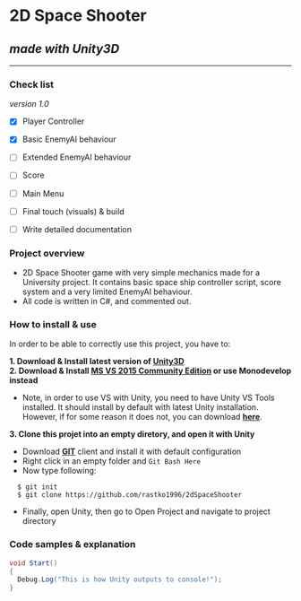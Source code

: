 # 2D Space Shooter

## *made with Unity3D*

---

### Check list

*version 1.0*

- [x] Player Controller
- [x] Basic EnemyAI behaviour
- [ ] Extended EnemyAI behaviour
- [ ] Score
- [ ] Main Menu
- [ ] Final touch (visuals) & build 
- [ ] Write detailed documentation


### Project overview

- 2D Space Shooter game with very simple mechanics made for a University project. It contains basic space ship controller script, score system and a very limited EnemyAI behaviour.  
- All code is written in C#, and commented out.

### How to install & use

In order to be able to correctly use this project, you have to: 

**1. Download & Install latest version of [Unity3D](https://unity3d.com/)**  
**2. Download & Install [MS VS 2015 Community Edition](https://www.visualstudio.com/downloads/download-visual-studio-vs) or use Monodevelop instead**  

- Note, in order to use VS with Unity, you need to have Unity VS Tools installed. It should install by default with latest Unity installation. However, if for some reason it does not, you can download [**here**](https://www.visualstudio.com/en-us/features/unitytools-vs.aspx). 

**3. Clone this projet into an empty diretory, and open it with Unity**  
- Download [**GIT**](https://git-scm.com/download/win) client and install it with default configuration
- Right click in an empty folder and `Git Bash Here`
- Now type following: 
```
  $ git init
  $ git clone https://github.com/rastko1996/2dSpaceShooter
```
- Finally, open Unity, then go to Open Project and navigate to project directory

### Code samples & explanation

```C#
void Start()
{
  Debug.Log("This is how Unity outputs to console!");
}
```
